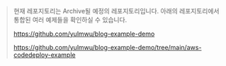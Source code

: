 > 현재 레포지토리는 Archive될 예정의 레포지토리입니다. 아래의 레포지토리에서 통합된 여러 예제들을 확인하실 수 있습니다.
>
> https://github.com/yulmwu/blog-example-demo
> 
> https://github.com/yulmwu/blog-example-demo/tree/main/aws-codedeploy-example
